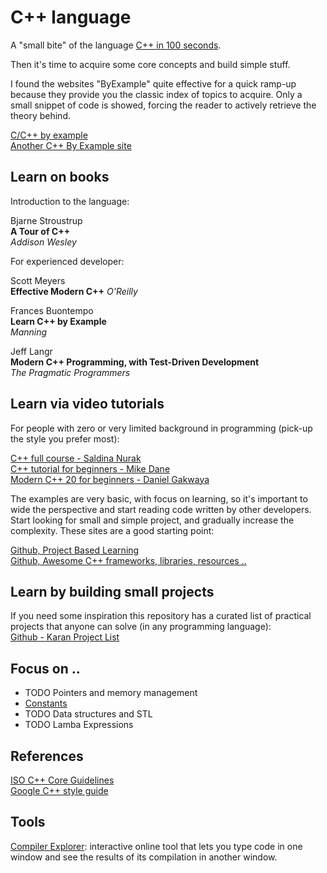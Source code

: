 # C++ language

A "small bite" of the language [C++ in 100 seconds](https://youtu.be/MNeX4EGtR5Y).

Then it's time to acquire some core concepts and build simple stuff.

I found the websites "ByExample" quite effective for a quick ramp-up because they provide you the classic index of topics to acquire. Only a small snippet of code is showed, forcing the reader to actively retrieve the theory behind.

[C/C++ by example](https://www.cbyexample.com)  
[Another C++ By Example site](https://cppbyexample.com)

## Learn on books

Introduction to the language:

Bjarne Stroustrup  
**A Tour of C++**  
*Addison Wesley*  

For experienced developer:

Scott Meyers  
**Effective Modern C++**
*O'Reilly*  

Frances Buontempo  
**Learn C++ by Example**  
*Manning*  

Jeff Langr  
**Modern C++ Programming, with Test-Driven Development**  
*The Pragmatic Programmers*  

## Learn via video tutorials

For people with zero or very limited background in programming (pick-up the style you prefer most):

[C++ full course - Saldina Nurak](https://youtu.be/GQp1zzTwrIg)  
[C++ tutorial for beginners - Mike Dane](https://youtu.be/vLnPwxZdW4Y)  
[Modern C++ 20 for beginners - Daniel Gakwaya](https://youtu.be/8jLOx1hD3_o)  

The examples are very basic, with focus on learning, so it's important to wide the perspective and start reading code written by other developers. Start looking for small and simple project, and gradually increase the complexity. These sites are a good starting point:

[Github, Project Based Learning](https://github.com/practical-tutorials/project-based-learning?tab=readme-ov-file#cc)  
[Github, Awesome C++ frameworks, libraries, resources ..](https://github.com/fffaraz/awesome-cpp/)  

## Learn by building small projects

If you need some inspiration this repository has a curated list of practical projects that anyone can solve (in any programming language):  
[Github - Karan Project List](https://github.com/karan/Projects)

## Focus on ..

- TODO Pointers and memory management
- [Constants](./cpp_constants.md)
- TODO Data structures and STL
- TODO Lamba Expressions

## References

[ISO C++ Core Guidelines](https://isocpp.github.io/CppCoreGuidelines/CppCoreGuidelines)  
[Google C++ style guide](https://google.github.io/styleguide/cppguide.html)

## Tools

[Compiler Explorer](https://godbolt.org/): interactive online tool that lets you type code in one window and see the results of its compilation in another window.
